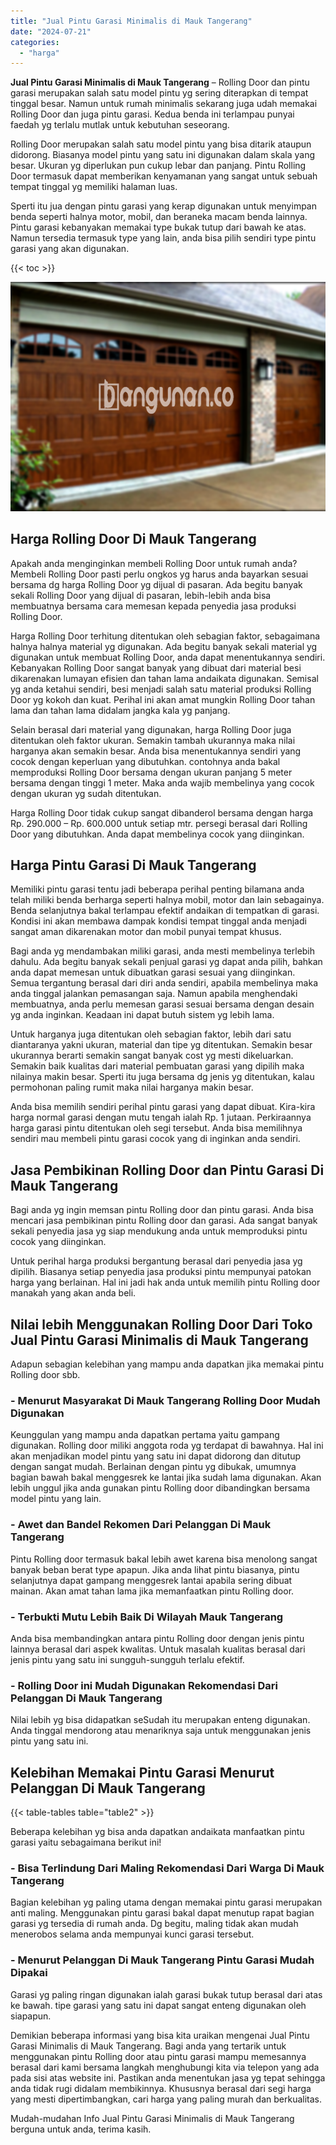 ```yaml
---
title: "Jual Pintu Garasi Minimalis di Mauk Tangerang"
date: "2024-07-21"
categories: 
  - "harga"
---
```


**Jual Pintu Garasi Minimalis di Mauk Tangerang** – Rolling Door dan pintu garasi merupakan salah satu model pintu yg sering diterapkan di tempat tinggal besar. Namun untuk rumah minimalis sekarang juga udah memakai Rolling Door dan juga pintu garasi. Kedua benda ini terlampau punyai faedah yg terlalu mutlak untuk kebutuhan seseorang.

Rolling Door merupakan salah satu model pintu yang bisa ditarik ataupun didorong. Biasanya model pintu yang satu ini digunakan dalam skala yang besar. Ukuran yg diperlukan pun cukup lebar dan panjang. Pintu Rolling Door termasuk dapat memberikan kenyamanan yang sangat untuk sebuah tempat tinggal yg memiliki halaman luas.

Sperti itu jua dengan pintu garasi yang kerap digunakan untuk menyimpan benda seperti halnya motor, mobil, dan beraneka macam benda lainnya. Pintu garasi kebanyakan memakai type bukak tutup dari bawah ke atas. Namun tersedia termasuk type yang lain, anda bisa pilih sendiri type pintu garasi yang akan digunakan.

{{< toc >}}

![Jual Pintu Garasi Minimalis di Mauk Tangerang](/images/pintu-garasi-71.png)

## Harga Rolling Door Di Mauk Tangerang

Apakah anda menginginkan membeli Rolling Door untuk rumah anda? Membeli Rolling Door pasti perlu ongkos yg harus anda bayarkan sesuai bersama dg harga Rolling Door yg dijual di pasaran. Ada begitu banyak sekali Rolling Door yang dijual di pasaran, lebih-lebih anda bisa membuatnya bersama cara memesan kepada penyedia jasa produksi Rolling Door.

Harga Rolling Door terhitung ditentukan oleh sebagian faktor, sebagaimana halnya halnya material yg digunakan. Ada begitu banyak sekali material yg digunakan untuk membuat Rolling Door, anda dapat menentukannya sendiri. Kebanyakan Rolling Door sangat banyak yang dibuat dari material besi dikarenakan lumayan efisien dan tahan lama andaikata digunakan. Semisal yg anda ketahui sendiri, besi menjadi salah satu material produksi Rolling Door yg kokoh dan kuat. Perihal ini akan amat mungkin Rolling Door tahan lama dan tahan lama didalam jangka kala yg panjang.

Selain berasal dari material yang digunakan, harga Rolling Door juga ditentukan oleh faktor ukuran. Semakin tambah ukurannya maka nilai harganya akan semakin besar. Anda bisa menentukannya sendiri yang cocok dengan keperluan yang dibutuhkan. contohnya anda bakal memproduksi Rolling Door bersama dengan ukuran panjang 5 meter bersama dengan tinggi 1 meter. Maka anda wajib membelinya yang cocok dengan ukuran yg sudah ditentukan.

Harga Rolling Door tidak cukup sangat dibanderol bersama dengan harga Rp. 290.000 – Rp. 600.000 untuk setiap mtr. persegi berasal dari Rolling Door yang dibutuhkan. Anda dapat membelinya cocok yang diinginkan.

## Harga Pintu Garasi Di Mauk Tangerang

Memiliki pintu garasi tentu jadi beberapa perihal penting bilamana anda telah miliki benda berharga seperti halnya mobil, motor dan lain sebagainya. Benda selanjutnya bakal terlampau efektif andaikan di tempatkan di garasi. Kondisi ini akan membawa dampak kondisi tempat tinggal anda menjadi sangat aman dikarenakan motor dan mobil punyai tempat khusus.

Bagi anda yg mendambakan miliki garasi, anda mesti membelinya terlebih dahulu. Ada begitu banyak sekali penjual garasi yg dapat anda pilih, bahkan anda dapat memesan untuk dibuatkan garasi sesuai yang diinginkan. Semua tergantung berasal dari diri anda sendiri, apabila membelinya maka anda tinggal jalankan pemasangan saja. Namun apabila menghendaki membuatnya, anda perlu memesan garasi sesuai bersama dengan desain yg anda inginkan. Keadaan ini dapat butuh sistem yg lebih lama.

Untuk harganya juga ditentukan oleh sebagian faktor, lebih dari satu diantaranya yakni ukuran, material dan tipe yg ditentukan. Semakin besar ukurannya berarti semakin sangat banyak cost yg mesti dikeluarkan. Semakin baik kualitas dari material pembuatan garasi yang dipilih maka nilainya makin besar. Sperti itu juga bersama dg jenis yg ditentukan, kalau permohonan paling rumit maka nilai harganya makin besar.

Anda bisa memilih sendiri perihal pintu garasi yang dapat dibuat. Kira-kira harga normal garasi dengan mutu tengah ialah Rp. 1 jutaan. Perkiraannya harga garasi pintu ditentukan oleh segi tersebut. Anda bisa memilihnya sendiri mau membeli pintu garasi cocok yang di inginkan anda sendiri.

## Jasa Pembikinan Rolling Door dan Pintu Garasi Di Mauk Tangerang

Bagi anda yg ingin memsan pintu Rolling door dan pintu garasi. Anda bisa mencari jasa pembikinan pintu Rolling door dan garasi. Ada sangat banyak sekali penyedia jasa yg siap mendukung anda untuk memproduksi pintu cocok yang diinginkan.

Untuk perihal harga produksi bergantung berasal dari penyedia jasa yg dipilih. Biasanya setiap penyedia jasa produksi pintu mempunyai patokan harga yang berlainan. Hal ini jadi hak anda untuk memilih pintu Rolling door manakah yang akan anda beli.

## Nilai lebih Menggunakan Rolling Door Dari Toko Jual Pintu Garasi Minimalis di Mauk Tangerang

Adapun sebagian kelebihan yang mampu anda dapatkan jika memakai pintu Rolling door sbb.

### \- Menurut Masyarakat Di Mauk Tangerang Rolling Door Mudah Digunakan

Keunggulan yang mampu anda dapatkan pertama yaitu gampang digunakan. Rolling door miliki anggota roda yg terdapat di bawahnya. Hal ini akan menjadikan model pintu yang satu ini dapat didorong dan ditutup dengan sangat mudah. Berlainan dengan pintu yg dibukak, umumnya bagian bawah bakal menggesrek ke lantai jika sudah lama digunakan. Akan lebih unggul jika anda gunakan pintu Rolling door dibandingkan bersama model pintu yang lain.

### \- Awet dan Bandel Rekomen Dari Pelanggan Di Mauk Tangerang

Pintu Rolling door termasuk bakal lebih awet karena bisa menolong sangat banyak beban berat type apapun. Jika anda lihat pintu biasanya, pintu selanjutnya dapat gampang menggesrek lantai apabila sering dibuat mainan. Akan amat tahan lama jika memanfaatkan pintu Rolling door.

### \- Terbukti Mutu Lebih Baik Di Wilayah Mauk Tangerang

Anda bisa membandingkan antara pintu Rolling door dengan jenis pintu lainnya berasal dari aspek kwalitas. Untuk masalah kualitas berasal dari jenis pintu yang satu ini sungguh-sungguh terlalu efektif.

### \- Rolling Door ini Mudah Digunakan Rekomendasi Dari Pelanggan Di Mauk Tangerang

Nilai lebih yg bisa didapatkan seSudah itu merupakan enteng digunakan. Anda tinggal mendorong atau menariknya saja untuk menggunakan jenis pintu yang satu ini.

## Kelebihan Memakai Pintu Garasi Menurut Pelanggan Di Mauk Tangerang

{{< table-tables table="table2" >}}

Beberapa kelebihan yg bisa anda dapatkan andaikata manfaatkan pintu garasi yaitu sebagaimana berikut ini!

### \- Bisa Terlindung Dari Maling Rekomendasi Dari Warga Di Mauk Tangerang

Bagian kelebihan yg paling utama dengan memakai pintu garasi merupakan anti maling. Menggunakan pintu garasi bakal dapat menutup rapat bagian garasi yg tersedia di rumah anda. Dg begitu, maling tidak akan mudah menerobos selama anda mempunyai kunci garasi tersebut.

### \- Menurut Pelanggan Di Mauk Tangerang Pintu Garasi Mudah Dipakai

Garasi yg paling ringan digunakan ialah garasi bukak tutup berasal dari atas ke bawah. tipe garasi yang satu ini dapat sangat enteng digunakan oleh siapapun.

Demikian beberapa informasi yang bisa kita uraikan mengenai Jual Pintu Garasi Minimalis di Mauk Tangerang. Bagi anda yang tertarik untuk menggunakan pintu Rolling door atau pintu garasi mampu memesannya berasal dari kami bersama langkah menghubungi kita via telepon yang ada pada sisi atas website ini. Pastikan anda menentukan jasa yg tepat sehingga anda tidak rugi didalam membikinnya. Khususnya berasal dari segi harga yang mesti dipertimbangkan, cari harga yang paling murah dan berkualitas.

Mudah-mudahan Info Jual Pintu Garasi Minimalis di Mauk Tangerang berguna untuk anda, terima kasih.
